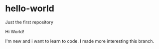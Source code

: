 # hello-world
Just the first repository

Hi World!

I'm new and i want to learn to code.
I made more interesting this branch.
